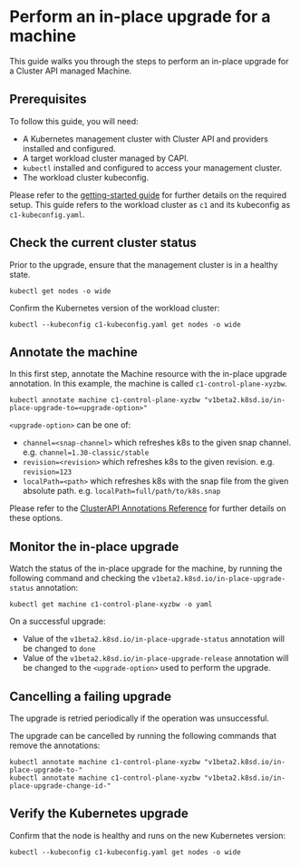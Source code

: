 # Perform an in-place upgrade for a machine

This guide walks you through the steps to perform an in-place upgrade for a
Cluster API managed Machine.

## Prerequisites

To follow this guide, you will need:

- A Kubernetes management cluster with Cluster API and providers installed
  and configured.
- A target workload cluster managed by CAPI.
- `kubectl` installed and configured to access your management cluster.
- The workload cluster kubeconfig.

Please refer to the [getting-started guide][getting-started] for further
details on the required setup.
This guide refers to the workload cluster as `c1` and its
kubeconfig as `c1-kubeconfig.yaml`.

## Check the current cluster status

Prior to the upgrade, ensure that the management cluster is in a healthy
state.

```
kubectl get nodes -o wide
```

Confirm the Kubernetes version of the workload cluster:

```
kubectl --kubeconfig c1-kubeconfig.yaml get nodes -o wide
```

## Annotate the machine

In this first step, annotate the Machine resource with 
the in-place upgrade annotation. In this example, the machine
is called `c1-control-plane-xyzbw`.

```
kubectl annotate machine c1-control-plane-xyzbw "v1beta2.k8sd.io/in-place-upgrade-to=<upgrade-option>"
```

`<upgrade-option>` can be one of:

* `channel=<snap-channel>` which refreshes k8s to the given snap channel.
  e.g. `channel=1.30-classic/stable`
* `revision=<revision>` which refreshes k8s to the given revision.
  e.g. `revision=123`
* `localPath=<path>` which refreshes k8s with the snap file from 
  the given absolute path. e.g. `localPath=full/path/to/k8s.snap`

Please refer to the [ClusterAPI Annotations Reference][annotations-reference]
for further details on these options.

## Monitor the in-place upgrade

Watch the status of the in-place upgrade for the machine,
by running the following command and checking the
`v1beta2.k8sd.io/in-place-upgrade-status` annotation:

```
kubectl get machine c1-control-plane-xyzbw -o yaml
```

On a successful upgrade:

* Value of the `v1beta2.k8sd.io/in-place-upgrade-status` annotation
  will be changed to `done`
* Value of the `v1beta2.k8sd.io/in-place-upgrade-release` annotation
  will be changed to the `<upgrade-option>` used to perform the upgrade.

## Cancelling a failing upgrade

The upgrade is retried periodically if the operation was unsuccessful.

The upgrade can be cancelled by running the following commands
that remove the annotations:

```
kubectl annotate machine c1-control-plane-xyzbw "v1beta2.k8sd.io/in-place-upgrade-to-"
kubectl annotate machine c1-control-plane-xyzbw "v1beta2.k8sd.io/in-place-upgrade-change-id-"
```

## Verify the Kubernetes upgrade

Confirm that the node is healthy and runs on the new Kubernetes version:

```
kubectl --kubeconfig c1-kubeconfig.yaml get nodes -o wide
```


<!-- LINKS -->
[getting-started]: ../tutorial/getting-started.md
[annotations-reference]: ../reference/annotations.md
